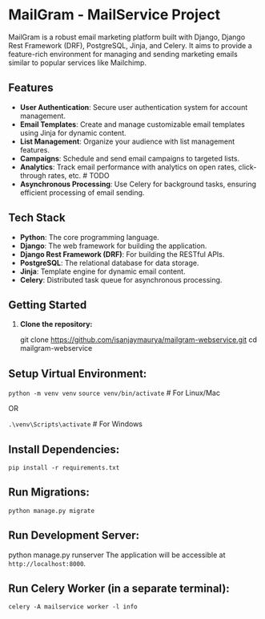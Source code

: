 # MailGram - MailService Project

MailGram is a robust email marketing platform built with Django, Django Rest Framework (DRF), PostgreSQL, Jinja, and Celery. It aims to provide a feature-rich environment for managing and sending marketing emails similar to popular services like Mailchimp.

## Features

- **User Authentication**: Secure user authentication system for account management.
- **Email Templates**: Create and manage customizable email templates using Jinja for dynamic content.
- **List Management**: Organize your audience with list management features.
- **Campaigns**: Schedule and send email campaigns to targeted lists.
- **Analytics**: Track email performance with analytics on open rates, click-through rates, etc. # TODO
- **Asynchronous Processing**: Use Celery for background tasks, ensuring efficient processing of email sending.

## Tech Stack

- **Python**: The core programming language.
- **Django**: The web framework for building the application.
- **Django Rest Framework (DRF)**: For building the RESTful APIs.
- **PostgreSQL**: The relational database for data storage.
- **Jinja**: Template engine for dynamic email content.
- **Celery**: Distributed task queue for asynchronous processing.


## Getting Started

1. **Clone the repository:**

   git clone https://github.com/isanjaymaurya/mailgram-webservice.git
   cd mailgram-webservice


## Setup Virtual Environment:

`python -m venv venv`
`source venv/bin/activate`   # For Linux/Mac

OR

`.\venv\Scripts\activate`    # For Windows

## Install Dependencies:

`pip install -r requirements.txt`


## Run Migrations:

`python manage.py migrate`


## Run Development Server:

python manage.py runserver
The application will be accessible at `http://localhost:8000`.

## Run Celery Worker (in a separate terminal):

`celery -A mailservice worker -l info`